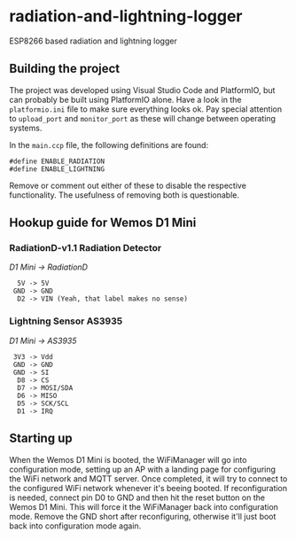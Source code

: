 # radiation-and-lightning-logger
ESP8266 based radiation and lightning logger

## Building the project

The project was developed using Visual Studio Code and PlatformIO,
but can probably be built using PlatformIO alone. Have a look in the
`platformio.ini` file to make sure everything looks ok. Pay special
attention to `upload_port` and `monitor_port` as these will change
between operating systems.

In the `main.ccp` file, the following definitions are found:

```
#define ENABLE_RADIATION
#define ENABLE_LIGHTNING
```

Remove or comment out either of these to disable the respective
functionality. The usefulness of removing both is questionable.

## Hookup guide for Wemos D1 Mini

### RadiationD-v1.1 Radiation Detector

*D1 Mini -> RadiationD*

      5V -> 5V
     GND -> GND
      D2 -> VIN (Yeah, that label makes no sense)

### Lightning Sensor AS3935

*D1 Mini -> AS3935*

     3V3 -> Vdd
     GND -> GND
     GND -> SI
      D8 -> CS
      D7 -> MOSI/SDA
      D6 -> MISO
      D5 -> SCK/SCL
      D1 -> IRQ

## Starting up

When the Wemos D1 Mini is booted, the WiFiManager will go into
configuration mode, setting up an AP with a landing page for
configuring the WiFi network and MQTT server. Once completed,
it will try to connect to the configured WiFi network whenever
it's beeing booted. If reconfiguration is needed, connect pin D0
to GND and then hit the reset button on the Wemos D1 Mini. This
will force it the WiFiManager back into configuration mode. Remove
the GND short after reconfiguring, otherwise it'll just boot back
into configuration mode again.